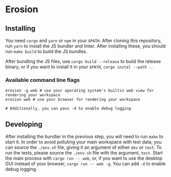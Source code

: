 # Erosion

## Installing

You need `cargo` and `yarn` or `npm` in your `$PATH`. After cloning this repository, run `yarn` to install the JS bundler and linter. After installing these, you should run `make build` to build the JS bundles.

After bundling the JS files, use `cargo build --release` to build the release binary, or if you want to install it in your `$PATH`, `cargo instal --path .`.

### Available command line flags

```should
erosion -g web # use your operating system's builtin web view for rendering your workspace
erosion web # use your browser for rendering your workspace

# Additionally, you can pass -d to enable debug logging
```

## Developing

After installing the bundler in the previous step, you will need to run `make` to start it. In order to avoid polluting your main workspace with test data, you can source the `./env.sh` file, giving it an argument of either `dev` or `test`.
To run the tests, please source the `./env.sh` file with the argument, `test`. Start the main process with `cargo run -- web`, or, if you want to use the desktop GUI instead of your browser, `cargo run -- web -g`. You can add `-d` to enable debug logging.
